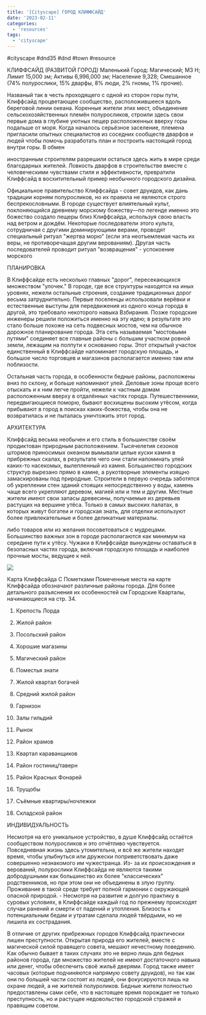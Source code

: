 ```yaml
---
title: '[Cityscape] ГОРОД КЛИФФСАЙД'
date: '2023-02-11'
categories:
  - 'resources'
tags:
  - 'cityscape'
---
```


#cityscape #dnd35 #dnd #town #resource

КЛИФФСАЙД (РАЗВИТОЙ ГОРОД) Маленький Город: Магический; МЗ Н; Лимит 15,000 зм; Активы 6,996,000 зм; Население 9,328; Смешанное (74% полурослики, 15% дварфы, 8% люди, 2% гномы, 1% прочие).

Названый так в честь проходящего с одной из сторон горы пути, Клиффсайд процветающее сообщество, расположившееся вдоль береговой линии океана. Коренные жители этих мест, объединение сельскохозяйственных племён полуросликов, строили здесь свои первые дома в глубине уютных пещер расположенных вверху горы подальше от моря. Когда началось серьёзное заселение, племена пригласили опытных специалистов из соседних сообществ дварфов и людей чтобы помочь разработать план и построить настоящий город внутри горы. В обмен

иностранным строителям разрешили остаться здесь жить в мире среди благодарных жителей. Ловкость дварфов в строительстве вместе с человеческими чувствами стиля и эффективности, превратили Клиффсайд в восхитительный пример необычного городского дизайна.

Официальное правительство Клиффсайда - совет друидов, как дань традиции корням полуросликов, но их правила не являются строго беспрекословными. В городе существует влиятельный культ, поклоняющийся древнему морскому божеству—по легенде именно это божество создало пещеры близ Клиффсайда, используя свою власть над ветром и дождём. Некоторые последователи этого культа, сотрудничая с другими доминирующими верами, проводят специальный ритуал "жертва морю" (если эта неотъемлемая часть их веры, не противоречащая другим верованиям). Другая часть последователей проводит ритуал "возвращения" - успокоение морского

ПЛАНИРОВКА

В Клиффсайде есть несколько главных "дорог", пересекающихся множеством "улочек." В городе, где все структуры находятся на иных уровнях, нежели остальные строения, создание традиционных дорог весьма затруднительно. Первые поселенцы использовали верёвки и естественные выступы для передвижения из одного конца города в другой, это требовало некоторого навыка Взбирания. Позже городские инженеры решили положиться именно на эту идею; в результате это стало больше похоже на сеть подвесных мостов, чем на обычное дорожное планирование города. Эта сеть называемая "мостовыми путями" соединяет все главные районы с большим участком ровной земли, лежащим на полпути к основанию горы. Этот открытый участок единственный в Клиффсайде напоминает городскую площадь, и большое число торговцев и магазинов располагается именно там или поблизости.

Остальная часть города, в особенности бедные районы, расположены вниз по склону, и больше напоминают улей. Деловые зоны проще всего отыскать и к ним легче пройти, нежели к частным домам расположенным вверху в отдалённых частях города. Путешественники, передвигающиеся поморю, бывают восхищены высоким утёсом, когда прибывают в город в поисках каких-божества, чтобы она не возвратилась и не пыталась уничтожить этот город.

АРХИТЕКТУРА

Клиффсайд весьма необычен и его стиль в большинстве своём продиктован природным расположением. Тысячелетия сезонов штормов приносимых океаном вымывали целые куски камня в прибрежных скалах, в результате чего они стали напоминать улей каких-то насекомых, вылепленный из камня. Большинство городских структур вырезано прямо в камне, а рукотворные элементы изящно замаскированы под природные. Строители в первую очередь заботятся об укреплении стен зданий стоящих непосредственно у воды, камень чаще всего укрепляют деревом, магией или и тем и другим. Местные жители имеют свои запасы древесины, получаемые из деревьев растущих на вершине утёса. Только в самых высоких палатах, в которых живут богатеи и городская знать, для отделки используют более привлекательные и более деликатные материалы.

либо товаров или из желания посоветоваться с мудрецами. Большинство важных зон в городе располагаются как минимум на середине пути к утёсу. Чужаки в Клиффсайде вынуждены оставаться в безопасных частях города, включая городскую площадь и наиболее прочные мосты, ведущие к ней.

![](https://cyborgsandmages.com/wp-content/uploads/2023/02/021123_1509_cityscape1.png)

Карта Клиффсайда С Пометками Помеченные места на карте Клиффсайда обозначают различные районы города. Для более детального разъяснения их особенностей см Городские Кварталы, начинающиеся на стр. 34.

1. Крепость Лорда
2. Жилой район
3. Посольский район
4. Хорошие магазины
5. Магический район

6. Поместья знати

7. Жилой квартал богачей
8. Средний жилой район
9. Гарнизон
10. Залы гильдий
11. Рынок
12. Район храмов
13. Квартал караванщиков
14. Район гостиниц/таверн
15. Район Красных Фонарей
16. Трущобы
17. Съёмные квартиры/ночлежки
18. Складской район

ИНДИВИДУАЛЬНОСТЬ

Несмотря на его уникальное устройство, в душе Клиффсайд остаётся сообществом полуросликов и это отчётливо чувствуется. Повседневная жизнь здесь утомительна, и всё же жители находят время, чтобы улыбнуться или дружески поприветствовать даже совершенно незнакомого им чужестранца. Из- за их происхождения и верований, полурослики Клиффсайда не являются такими добродушными как большинство их более "классических" родственников, но при этом они не объединены в злую группу. Проживание в такой среде требует полной гармонии с окружающей опасной природой. - Несмотря на развитие и долгую практику в суровых условиях, в Клиффсайде каждый год по прежнему происходят случаи ранений и смерти от падений и утопления. Близость к потенциальным бедам и утратам сделала людей твёрдыми, но не лишила их сострадания.

В отличие от других прибрежных городов Клиффсайд практически лишен преступности. Открытая природа его жителей, вместе с магической силой правящего совета, мешают нечестному поведению. Как обычно бывает в таких случаях это не верно лишь для бедных районов города, где множество жителей не имеют достаточного навыка или денег, чтобы обеспечить своё жильё дверями. Город также имеет часовых (которые подчиняются напрямую совету друидов), но так как они по большей части состоят из людей, они фокусируются лишь на охране людей, а не жителей полуроликов. Бедные жители полностью предоставлены сами себе, что в настоящее время порождает не только преступность, но и растущее недовольство городской стражей и правящим советом.

